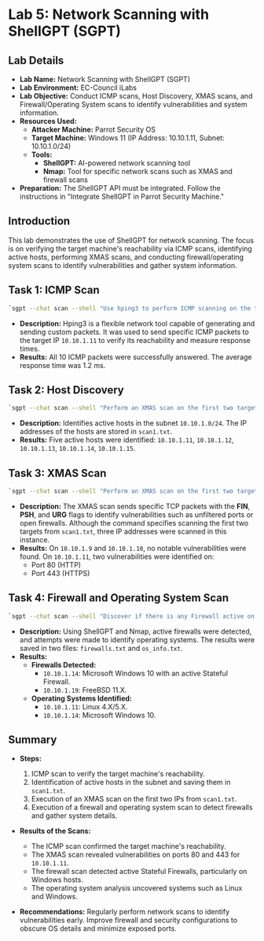 # Lab 5: Network Scanning with ShellGPT (SGPT)

## Lab Details

- **Lab Name:** Network Scanning with ShellGPT (SGPT)
- **Lab Environment:** EC-Council iLabs
- **Lab Objective:** Conduct ICMP scans, Host Discovery, XMAS scans, and Firewall/Operating System scans to identify vulnerabilities and system information.
- **Resources Used:**
  - **Attacker Machine:** Parrot Security OS
  - **Target Machine:** Windows 11 (IP Address: 10.10.1.11, Subnet: 10.10.1.0/24)
  - **Tools:**
    - **ShellGPT:** AI-powered network scanning tool
    - **Nmap:** Tool for specific network scans such as XMAS and firewall scans
- **Preparation:** The ShellGPT API must be integrated. Follow the instructions in "Integrate ShellGPT in Parrot Security Machine."

## Introduction

This lab demonstrates the use of ShellGPT for network scanning. The focus is on verifying the target machine's reachability via ICMP scans, identifying active hosts, performing XMAS scans, and conducting firewall/operating system scans to identify vulnerabilities and gather system information.


## Task 1: ICMP Scan
```bash
`sgpt --chat scan --shell "Use hping3 to perform ICMP scanning on the target IP address 10.10.1.11 and stop after 10 iterations"`
```
- **Description:** Hping3 is a flexible network tool capable of generating and sending custom packets. It was used to send specific ICMP packets to the target IP `10.10.1.11` to verify its reachability and measure response times.
- **Results:** All 10 ICMP packets were successfully answered. The average response time was 1.2 ms.

## Task 2: Host Discovery
```bash
`sgpt --chat scan --shell "Perform an XMAS scan on the first two targets from the file scan1.txt"`
```
- **Description:** Identifies active hosts in the subnet `10.10.1.0/24`. The IP addresses of the hosts are stored in `scan1.txt`.
- **Results:** Five active hosts were identified: `10.10.1.11`, `10.10.1.12`, `10.10.1.13`, `10.10.1.14`, `10.10.1.15`.

## Task 3: XMAS Scan
```bash
`sgpt --chat scan --shell "Perform an XMAS scan on the first two targets from the file scan1.txt"`
```
- **Description:** The XMAS scan sends specific TCP packets with the **FIN**, **PSH**, and **URG** flags to identify vulnerabilities such as unfiltered ports or open firewalls. Although the command specifies scanning the first two targets from `scan1.txt`, three IP addresses were scanned in this instance.
- **Results:** On `10.10.1.9` and `10.10.1.10`, no notable vulnerabilities were found. On `10.10.1.11`, two vulnerabilities were identified on:
  - Port 80 (HTTP)
  - Port 443 (HTTPS)

## Task 4: Firewall and Operating System Scan
```bash
`sgpt --chat scan --shell "Discover if there is any Firewall active on the subnet 10.10.1.0/24 and then find the list of the IP addresses of the firewalls and operating systems"`
```
- **Description:** Using ShellGPT and Nmap, active firewalls were detected, and attempts were made to identify operating systems. The results were saved in two files: `firewalls.txt` and `os_info.txt`.
- **Results:** 
  - **Firewalls Detected:**
    - `10.10.1.14`: Microsoft Windows 10 with an active Stateful Firewall.
    - `10.10.1.19`: FreeBSD 11.X.
  - **Operating Systems Identified:**
    - `10.10.1.11`: Linux 4.X/5.X.
    - `10.10.1.14`: Microsoft Windows 10.

## Summary

- **Steps:**
  1. ICMP scan to verify the target machine's reachability.
  2. Identification of active hosts in the subnet and saving them in `scan1.txt`.
  3. Execution of an XMAS scan on the first two IPs from `scan1.txt`.
  4. Execution of a firewall and operating system scan to detect firewalls and gather system details.

- **Results of the Scans:**
  - The ICMP scan confirmed the target machine's reachability.
  - The XMAS scan revealed vulnerabilities on ports 80 and 443 for `10.10.1.11`.
  - The firewall scan detected active Stateful Firewalls, particularly on Windows hosts.
  - The operating system analysis uncovered systems such as Linux and Windows.

- **Recommendations:**
Regularly perform network scans to identify vulnerabilities early. Improve firewall and security configurations to obscure OS details and minimize exposed ports.